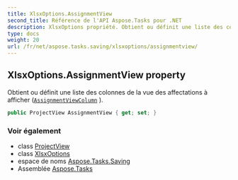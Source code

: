 ```yaml
---
title: XlsxOptions.AssignmentView
second_title: Référence de l'API Aspose.Tasks pour .NET
description: XlsxOptions propriété. Obtient ou définit une liste des colonnes de la vue des affectations à afficher AssignmentViewColumn .
type: docs
weight: 20
url: /fr/net/aspose.tasks.saving/xlsxoptions/assignmentview/
---
```

## XlsxOptions.AssignmentView property

Obtient ou définit une liste des colonnes de la vue des affectations à afficher ([`AssignmentViewColumn`](../../../aspose.tasks.visualization/assignmentviewcolumn/) ).

```csharp
public ProjectView AssignmentView { get; set; }
```

### Voir également

* class [ProjectView](../../../aspose.tasks.visualization/projectview/)
* class [XlsxOptions](../)
* espace de noms [Aspose.Tasks.Saving](../../xlsxoptions/)
* Assemblée [Aspose.Tasks](../../../)


